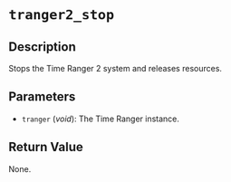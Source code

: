 # `tranger2_stop`

## Description
Stops the Time Ranger 2 system and releases resources.

## Parameters
- `tranger` (*void*): The Time Ranger instance.

## Return Value
None.
